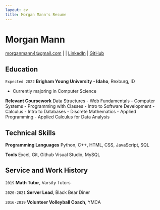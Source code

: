 ```yaml
---
layout: cv
title: Morgan Mann's Resume
---
```

# Morgan Mann


<div id="webaddress">
<a href="morganmann4@gmail.com">morganmann4@gmail.com</a>
| <a href="https://byuidatascience.github.io/development.html"></a>
| <a href="https://www.linkedin.com/in/morgan-mann-86a09019b/">LinkedIn</a>
| <a href="https://github.com/morganmann4">GitHub</a>
</div>

<!-- https://www.monique.tech/the-art-of-markdown -->

## Education

`Expected 2022`
__Brigham Young University - Idaho__, Rexburg, ID

- Currently majoring in Computer Science

**Relevant Coursework**
Data Structures - Web Fundamentals - Computer Systems - Programming with Classes - Intro to Software Development - Calculus - Intro to Databases - Discrete Mathematics - Applied Programming - Applied Calculus for Data Analysis

## Technical Skills 

__Programming Languages__ 
Python, C++, HTML, CSS, JavaScript, SQL

__Tools__ 
Excel, Git, Github Visual Studio, MySQL



##  Service and Work History

`2019` **Math Tutor**, Varsity Tutors

`2020-2021` **Server Lead**, Black Bear Diner

`2016-2019` **Volunteer Volleyball Coach**,  YMCA











<!-- ### Footer

Last updated: May 2013 -->


